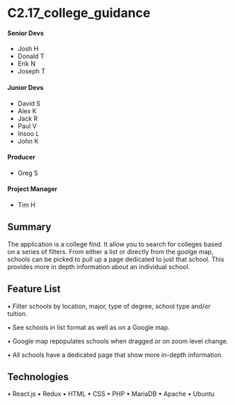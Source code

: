 
# C2.17_college_guidance

#### Senior Devs
- Josh H
- Donald T
- Erik N
- Joseph T

#### Junior Devs
- David S
- Alex K
- Jack R
- Paul V
- Insoo L
- John K

#### Producer
- Greg S

#### Project Manager
- Tim H


Summary
--------------------

The application is a college find. It allow you to search for colleges based on a series of filters. From either a list or directly from the goolge map, schools can be picked to pull up a page dedicated to just that school. This provides more in depth information about an individual school.

Feature List
--------------------

• Filter schools by location, major, type of degree, school type and/or tuition.

• See schools in list format as well as on a Google map.

• Google map repopulates schools when dragged or on zoom level change.

• All schools have a dedicated page that show more in-depth information.

Technologies
--------------------

• React.js
• Redux
• HTML
• CSS
• PHP
• MariaDB
• Apache
• Ubuntu
